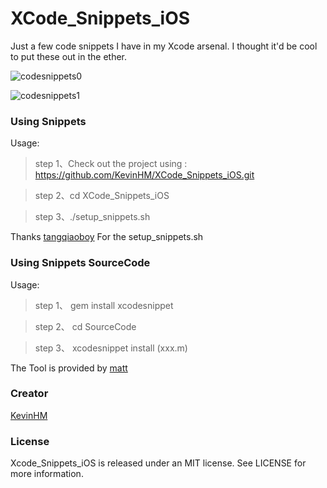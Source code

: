 # XCode_Snippets_iOS

Just a few code snippets I have in my Xcode arsenal. I thought it'd be cool to put these out in the ether.

![codesnippets0](https://github.com/KevinHM/XCode_Snippets_iOS/blob/master/codeSnippet0.gif)

![codesnippets1](https://github.com/KevinHM/XCode_Snippets_iOS/blob/master/codeSnippet1.gif)

### Using Snippets

Usage:

> step 1、Check out the project using : https://github.com/KevinHM/XCode_Snippets_iOS.git

> step 2、cd XCode_Snippets_iOS

> step 3、./setup_snippets.sh

Thanks [tangqiaoboy](https://github.com/tangqiaoboy) For the setup_snippets.sh

### Using Snippets SourceCode

Usage:

> step 1、 gem install xcodesnippet
	
> step 2、 cd SourceCode

> step 3、 xcodesnippet install (xxx.m)

The Tool is provided by [matt](https://github.com/Xcode-Snippets/xcodesnippet)

### Creator

[KevinHM](https://github.com/KevinHM)

### License

Xcode_Snippets_iOS is released under an MIT license. See LICENSE for more information.
